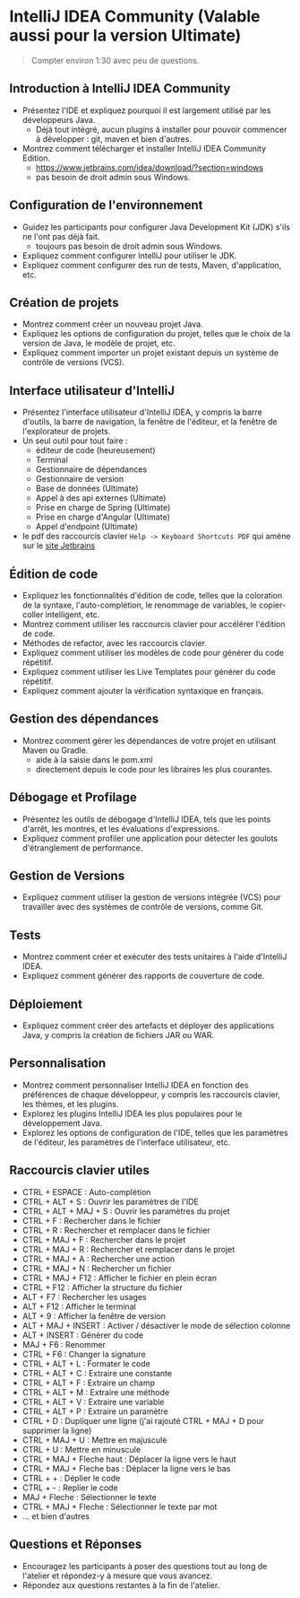 # IntelliJ IDEA Community (Valable aussi pour la version Ultimate)

> Compter environ 1:30 avec peu de questions.

## Introduction à IntelliJ IDEA Community

- Présentez l'IDE et expliquez pourquoi il est largement utilisé par les développeurs Java.
  - Déjà tout intégré, aucun plugins à installer pour pouvoir commencer à développer : git, maven et bien d'autres.
- Montrez comment télécharger et installer IntelliJ IDEA Community Edition.
  - https://www.jetbrains.com/idea/download/?section=windows
  - pas besoin de droit admin sous Windows.

## Configuration de l'environnement

- Guidez les participants pour configurer Java Development Kit (JDK) s'ils ne l'ont pas déjà fait.
  - toujours pas besoin de droit admin sous Windows.
- Expliquez comment configurer IntelliJ pour utiliser le JDK.
- Expliquez comment configurer des run de tests, Maven, d'application, etc.

## Création de projets

- Montrez comment créer un nouveau projet Java.
- Expliquez les options de configuration du projet, telles que le choix de la version de Java, le modèle de projet, etc.
- Expliquez comment importer un projet existant depuis un système de contrôle de versions (VCS).

## Interface utilisateur d'IntelliJ

- Présentez l'interface utilisateur d'IntelliJ IDEA, y compris la barre d'outils, la barre de navigation, la fenêtre de l'éditeur, et la fenêtre de l'explorateur de projets.
- Un seul outil pour tout faire :
  - éditeur de code (heureusement)
  - Terminal
  - Gestionnaire de dépendances
  - Gestionnaire de version
  - Base de données (Ultimate)
  - Appel à des api externes (Ultimate)
  - Prise en charge de Spring (Ultimate)
  - Prise en charge d'Angular (Ultimate)
  - Appel d'endpoint (Ultimate)
- le pdf des raccourcis clavier `Help -> Keyboard Shortcuts PDF` qui amène sur le [site Jetbrains](https://resources.jetbrains.com/storage/products/intellij-idea/docs/IntelliJIDEA_ReferenceCard.pdf)

## Édition de code

- Expliquez les fonctionnalités d'édition de code, telles que la coloration de la syntaxe, l'auto-complétion, le renommage de variables, le copier-coller intelligent, etc.
- Montrez comment utiliser les raccourcis clavier pour accélérer l'édition de code.
- Méthodes de refactor, avec les raccourcis clavier.
- Expliquez comment utiliser les modèles de code pour générer du code répétitif.
- Expliquez comment utiliser les Live Templates pour générer du code répétitif.
- Expliquez comment ajouter la vérification syntaxique en français.

## Gestion des dépendances

- Montrez comment gérer les dépendances de votre projet en utilisant Maven ou Gradle.
  - aide à la saisie dans le pom.xml
  - directement depuis le code pour les libraires les plus courantes.

## Débogage et Profilage

- Présentez les outils de débogage d'IntelliJ IDEA, tels que les points d'arrêt, les montres, et les évaluations d'expressions.
- Expliquez comment profiler une application pour détecter les goulots d'étranglement de performance.

## Gestion de Versions

- Expliquez comment utiliser la gestion de versions intégrée (VCS) pour travailler avec des systèmes de contrôle de versions, comme Git.

## Tests

- Montrez comment créer et exécuter des tests unitaires à l'aide d'IntelliJ IDEA.
- Expliquez comment générer des rapports de couverture de code.

## Déploiement

- Expliquez comment créer des artefacts et déployer des applications Java, y compris la création de fichiers JAR ou WAR.

## Personnalisation

- Montrez comment personnaliser IntelliJ IDEA en fonction des préférences de chaque développeur, y compris les raccourcis clavier, les thèmes, et les plugins.
- Explorez les plugins IntelliJ IDEA les plus populaires pour le développement Java.
- Explorez les options de configuration de l'IDE, telles que les paramètres de l'éditeur, les paramètres de l'interface utilisateur, etc.

## Raccourcis clavier utiles

- CTRL + ESPACE : Auto-complétion
- CTRL + ALT + S : Ouvrir les paramètres de l'IDE
- CTRL + ALT + MAJ + S : Ouvrir les paramètres du projet
- CTRL + F : Rechercher dans le fichier
- CTRL + R : Rechercher et remplacer dans le fichier
- CTRL + MAJ + F : Rechercher dans le projet
- CTRL + MAJ + R : Rechercher et remplacer dans le projet
- CTRL + MAJ + A : Rechercher une action
- CTRL + MAJ + N : Rechercher un fichier
- CTRL + MAJ + F12 : Afficher le fichier en plein écran
- CTRL + F12 : Afficher la structure du fichier
- ALT + F7 : Rechercher les usages
- ALT + F12 : Afficher le terminal
- ALT + 9 : Afficher la fenêtre de version
- ALT + MAJ + INSERT : Activer / désactiver le mode de sélection colonne
- ALT + INSERT : Générer du code
- MAJ + F6 : Renommer
- CTRL + F6 : Changer la signature
- CTRL + ALT + L : Formater le code
- CTRL + ALT + C : Extraire une constante
- CTRL + ALT + F : Extraire un champ
- CTRL + ALT + M : Extraire une méthode
- CTRL + ALT + V : Extraire une variable
- CTRL + ALT + P : Extraire un paramètre
- CTRL + D : Dupliquer une ligne (j'ai rajouté CTRL + MAJ + D pour supprimer la ligne)
- CTRL + MAJ + U : Mettre en majuscule
- CTRL + U : Mettre en minuscule
- CTRL + MAJ + Fleche haut : Déplacer la ligne vers le haut
- CTRL + MAJ + Fleche bas : Déplacer la ligne vers le bas
- CTRL + + : Déplier le code
- CTRL + - : Replier le code
- MAJ + Fleche : Sélectionner le texte
- CTRL + MAJ + Fleche : Sélectionner le texte par mot
- ... et bien d'autres

## Questions et Réponses

- Encouragez les participants à poser des questions tout au long de l'atelier et répondez-y à mesure que vous avancez.
- Répondez aux questions restantes à la fin de l'atelier.

